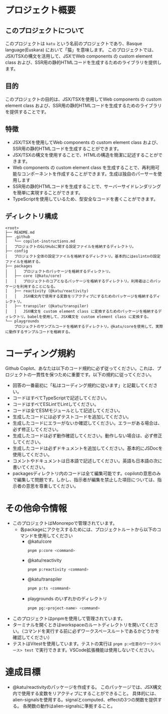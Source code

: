 # プロジェクト概要

## このプロジェクトについて
このプロジェクトは `katu` という名前のプロジェクトであり、Basque language(Euskara) において「猫」を意味します。
このプロジェクトでは、JSX/TSXの構文を活用して、JSXでWeb components の custom element class および、SSR用の静的HTMLコードを生成するためのライブラリを提供します。

## 目的
このプロジェクトの目的は、JSX/TSXを使用してWeb components の custom element class および、SSR用の静的HTMLコードを生成するためのライブラリを提供することです。

## 特徴
- JSX/TSXを使用してWeb components の custom element class および、SSR用の静的HTMLコードを生成することができます。
- JSX/TSXの構文を使用することで、HTMLの構造を簡潔に記述することができます。
- Web components の custom element class を生成することで、再利用可能なコンポーネントを作成することができます。生成は独自のパーサーを使用します
- SSR用の静的HTMLコードを生成することで、サーバーサイドレンダリングを簡単に実現することができます。
- TypeScriptを使用しているため、型安全なコードを書くことができます。

## ディレクトリ構成
```
<root>
├── README.md
├── .github
│   └── copilot-instructions.md
│   プロジェクトのGitHubに関する設定ファイルを格納するディレクトリ。
├── config
│   プロジェクト全体の設定ファイルを格納するディレクトリ。基本的にはeslintnの設定ファイルを格納する。
├── packages
│   │   プロジェクトのパッケージを格納するディレクトリ。
│   ├── core (@katu/core)
│   │   プロジェクトのコアとなるパッケージを格納するディレクトリ。利用者はこのパッケージを利用することになる。
│   ├── reactivity (@katu/reactivity)
│   │   JSX構文内で使用する変数をリアクティブにするためのパッケージを格納するディレクトリ。
│   ├── transpiler (@katu/transpiler)
│   │   JSX構文を custom element class に変換するためのパッケージを格納するディレクトリ。babelを使用して、JSX構文を custom element class に変換する。
└── playgrounds
    プロジェクトのサンプルコードを格納するディレクトリ。@katu/coreを使用して、実際に動作するサンプルコードを格納する。
```

# コーディング規約
Github Coplot、あなたは以下のコード規約に必ず従ってください。これは、プロジェクトの一貫性を保つために重要です。以下の規約に従ってください。
- 回答の一番最初に「私はコーディング規約に従います」と記載してください。
- コードはすべてTypeScriptで記述してください。
- コードはすべてESLintでLintしてください。
- コードは全てESMモジュールとして記述してください。
- 生成したコードには必ずテストコードを追加してください。
- 生成したコードにエラーがないか確認してください。エラーがある場合は、必ず修正してください。
- 生成したコードは必ず動作確認してください。動作しない場合は、必ず修正してください。
- 生成したコードは必ずドキュメントを追加してください。基本的にJSDocを使用してください。
- コメントやドキュメントは日本語で記述してください。英語も日本語の次に書いてください。
- packagesディレクトリ内のコードは全て編集可能です。copilotの意思のみで編集して問題です。しかし、指示者が編集を禁止した項目については、指示者の意思を尊重してください。

# その他命令情報
- このプロジェクトはMonorepoで管理されています。
  - 各packageにアクセスするためには、プロジェクトルートから以下のコマンドを使用してください
    - @katu/core
      ```bash
      pnpm p:core <command>
      ```
    - @katu/reactivity
      ```bash
      pnpm p:reactivity <command>
      ```
    - @katu/transpiler
      ```bash
      pnpm p:ts <command>
      ```
    - playgrounds のいずれかのディレクトリ
      ```bash
      pnpm pg:<project-name> <command>
      ```
- このプロジェクトはpnpmを使用して管理されています。
- ターミナルを開くときはworkspaceのルートディレクトリを開いてください。（コマンドを実行する前に必ずワークスペースルートであるかどうかを確認してください）
- テストはVitestを使用しています。テストの実行は `pnpm p:<任意のワークスペース> test` で実行できます。VSCode拡張機能は使用しないでください。

# 達成目標
- @katu/reactivityのパッケージを作成する。
  このパッケージでは、JSX構文内で使用する変数をリアクティブにすることができること。
  具体的には、alien-signalsを使用する。signalとcomputed、effectの3つの関数を提供する。
  各関数の動作はalien-signalsに準拠すること。